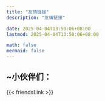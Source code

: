 ```yaml
---
title: "友情链接"
description: "友情链接"

date: 2025-04-04T13:50:06+08:00
lastmod: 2025-04-04T13:50:06+08:00

math: false
mermaid: false
---
```


## ~小伙伴们：
{{< friendsLink >}}
